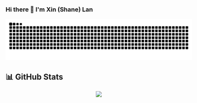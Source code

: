 ### Hi there 👋 I'm Xin (Shane) Lan

<picture>
  <source media="(prefers-color-scheme: dark)" srcset="https://raw.githubusercontent.com/xinlan-technology/xinlan-technology/output/github-snake-dark.svg">
  <source media="(prefers-color-scheme: light)" srcset="https://raw.githubusercontent.com/xinlan-technology/xinlan-technology/output/github-snake.svg">
  <img alt="github contribution grid snake animation" src="https://raw.githubusercontent.com/xinlan-technology/xinlan-technology/output/github-snake.svg">
</picture>


## 📊 GitHub Stats

<p align="center">
  <img src="https://github-readme-stats-sigma-five.vercel.app/api?username=xinlan-technology&show_icons=true" />
</p>

